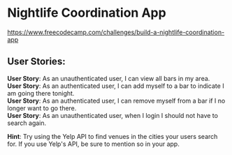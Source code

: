 Nightlife Coordination App
===
https://www.freecodecamp.com/challenges/build-a-nightlife-coordination-app

User Stories:
---

**User Story**: As an unauthenticated user, I can view all bars in my area.  
**User Story**: As an authenticated user, I can add myself to a bar to indicate I am going there tonight.  
**User Story**: As an authenticated user, I can remove myself from a bar if I no longer want to go there.  
**User Story**: As an unauthenticated user, when I login I should not have to search again.

**Hint**: Try using the Yelp API to find venues in the cities your users search for. If you use Yelp's API, be sure to mention so in your app.
